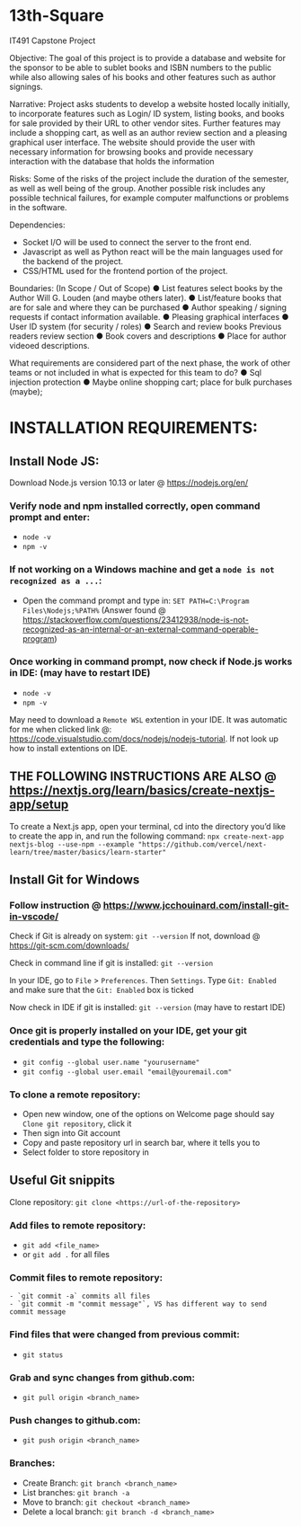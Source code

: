 
# 13th-Square
IT491 Capstone Project

Objective:
The goal of this project is to provide a database and website for the sponsor to be able to sublet books and ISBN numbers to the public while also allowing sales of his books and other features such as author signings.

Narrative:
Project asks students to develop a website hosted locally initially, to incorporate features such as Login/ ID system, listing books, and books for sale provided by their URL to other vendor sites. Further features may include a shopping cart, as well as an author review section and a pleasing graphical user interface. The website should provide the user with necessary information for browsing books and provide necessary interaction with the database that holds the information 

Risks:
Some of the risks of the project include the duration of the semester, as well as well being of the group. Another possible risk includes any possible technical failures, for example computer malfunctions or problems in the software. 

Dependencies:
-	Socket I/O will be used to connect the server to the front end.
-	Javascript as well as Python react will be the main languages used for the backend of the project.
-	CSS/HTML used for the frontend portion of the project.

Boundaries: (In Scope / Out of Scope)
●	List features select books by the Author Will G. Louden (and maybe others later).
●	List/feature books that are for sale and where they can be purchased
●	Author speaking / signing requests if contact information available. 
●	Pleasing graphical interfaces 
●	User ID system (for security / roles)
●	Search and review books Previous readers review section 
●	Book covers and descriptions
●	Place for author videoed descriptions.

What requirements are considered part of the next phase, the work of other teams or not included in what is expected for this team to do?
●	Sql injection protection
●	Maybe online shopping cart; place for bulk purchases (maybe);

# INSTALLATION REQUIREMENTS:

## Install Node JS:
Download Node.js version 10.13 or later @ https://nodejs.org/en/

### Verify node and npm installed correctly, open command prompt and enter:
- `node -v`
- `npm -v`

### If not working on a Windows machine and get a `node is not recognized as a ...`: 
- Open the command prompt and type in:
`SET PATH=C:\Program Files\Nodejs;%PATH%`
 (Answer found @ https://stackoverflow.com/questions/23412938/node-is-not-recognized-as-an-internal-or-an-external-command-operable-program)

### Once working in command prompt, now check if Node.js works in IDE: (may have to restart IDE)
- `node -v`
- `npm -v`

May need to download a `Remote WSL` extention in your IDE. It was automatic for me when clicked link @: https://code.visualstudio.com/docs/nodejs/nodejs-tutorial.  If not look up how to install extentions on IDE.

## THE FOLLOWING INSTRUCTIONS ARE ALSO @ https://nextjs.org/learn/basics/create-nextjs-app/setup

To create a Next.js app, open your terminal, cd into the directory you’d like to create the app in, and run the following command:
`npx create-next-app nextjs-blog --use-npm --example "https://github.com/vercel/next-learn/tree/master/basics/learn-starter" `

## Install Git for Windows
### Follow instruction @ https://www.jcchouinard.com/install-git-in-vscode/

Check if Git is already on system: `git --version`
If not, download @ https://git-scm.com/downloads/

Check in command line if git is installed: `git --version`

In your IDE, go to `File` > `Preferences`. Then `Settings`. Type `Git: Enabled` and make sure that the `Git: Enabled` box is ticked

Now check in IDE if git is installed: `git --version` (may have to restart IDE)

### Once git is properly installed on your IDE, get your git credentials and type the following:
- `git config --global user.name "yourusername"`
- `git config --global user.email "email@youremail.com"`

### To clone a remote repository: 
- Open new window, one of the options on Welcome page should say `Clone git repository`, click it
- Then sign into Git account
- Copy and paste repository url in search bar, where it tells you to
- Select folder to store repository in

## Useful Git  snippits

Clone repository: `git clone <https://url-of-the-repository>` 

### Add files to remote repository:
- `git add <file_name>`
- or `git add .` for all files

### Commit files to remote repository:
	- `git commit -a` commits all files
	- `git commit -m "commit message"`, VS has different way to send commit message

### Find files that were changed from previous commit:
- `git status`

### Grab and sync changes from github.com:
- `git pull origin <branch_name>`

### Push changes to github.com:
- `git push origin <branch_name>`



### Branches:
- Create Branch: `git branch <branch_name>`
- List branches: `git branch -a`
- Move to branch: `git checkout <branch_name>`
- Delete a local branch: `git branch -d <branch_name>`
